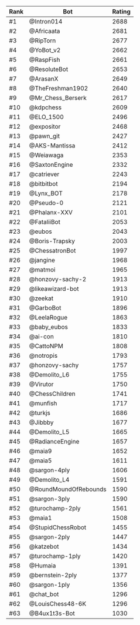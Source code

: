 Rank|Bot|Rating
---|---|---
#1|@Intron014|2688
#2|@Africaata|2681
#3|@RipTorn|2677
#4|@YoBot_v2|2662
#5|@RaspFish|2661
#6|@ResoluteBot|2653
#7|@ArasanX|2649
#8|@TheFreshman1902|2640
#9|@Mr_Chess_Berserk|2617
#10|@kdpchess|2609
#11|@ELO_1500|2496
#12|@expositor|2468
#13|@pawn_git|2427
#14|@AKS-Mantissa|2412
#15|@Weiawaga|2353
#16|@SaxtonEngine|2332
#17|@catriever|2243
#18|@bitbitbot|2194
#19|@Lynx_BOT|2178
#20|@Pseudo-0|2121
#21|@Phalanx-XXV|2101
#22|@FataliiBot|2053
#23|@eubos|2043
#24|@Boris-Trapsky|2003
#25|@ChessatronBot|1997
#26|@jangine|1968
#27|@matmoi|1965
#28|@honzovy-sachy-2|1913
#29|@likeawizard-bot|1913
#30|@zeekat|1910
#31|@GarboBot|1896
#32|@LeelaRogue|1863
#33|@baby_eubos|1833
#34|@ai-con|1810
#35|@CattoNPM|1808
#36|@notropis|1793
#37|@honzovy-sachy|1757
#38|@Demolito_L6|1755
#39|@Virutor|1750
#40|@ChessChildren|1741
#41|@munfish|1717
#42|@turkjs|1686
#43|@Jibbby|1677
#44|@Demolito_L5|1665
#45|@RadianceEngine|1657
#46|@maia9|1652
#47|@maia5|1611
#48|@sargon-4ply|1606
#49|@Demolito_L4|1591
#50|@RoundMoundOfRebounds|1590
#51|@sargon-3ply|1590
#52|@turochamp-2ply|1561
#53|@maia1|1508
#54|@StupidChessRobot|1455
#55|@sargon-2ply|1447
#56|@katzebot|1434
#57|@turochamp-1ply|1420
#58|@Humaia|1391
#59|@bernstein-2ply|1377
#60|@sargon-1ply|1356
#61|@chat_bot|1296
#62|@LouisChess48-6K|1296
#63|@B4ux1t3s-Bot|1030
